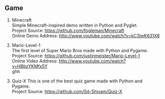 ## Game

1. Minecraft  
Simple Minecraft-inspired demo written in Python and Pyglet.  
Project Source: https://github.com/fogleman/Minecraft  
Online Demo Address: http://www.youtube.com/watch?v=kC3lwK631X8 

2. Mario-Level-1  
The first level of Super Mario Bros made with Python and Pygame.  
Project Source: https://github.com/justinmeister/Mario-Level-1  
Online Video Address: http://www.youtube.com/watch?v=HBbzYKMfx5Y  
ghh

3. Quiz-X
This is one of the best quiz game  made with Python and Pygame.  
Project Source: https://github.com/Sd-Shivam/Quiz-X


 
